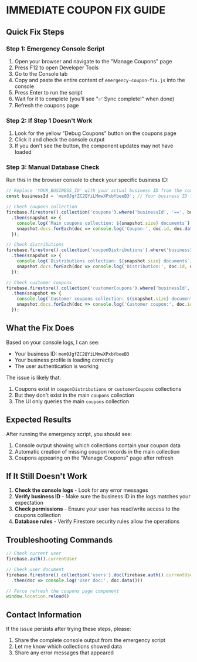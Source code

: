# IMMEDIATE COUPON FIX GUIDE

## Quick Fix Steps

### Step 1: Emergency Console Script
1. Open your browser and navigate to the "Manage Coupons" page
2. Press F12 to open Developer Tools
3. Go to the Console tab
4. Copy and paste the entire content of `emergency-coupon-fix.js` into the console
5. Press Enter to run the script
6. Wait for it to complete (you'll see "✅ Sync complete!" when done)
7. Refresh the coupons page

### Step 2: If Step 1 Doesn't Work
1. Look for the yellow "Debug Coupons" button on the coupons page
2. Click it and check the console output
3. If you don't see the button, the component updates may not have loaded

### Step 3: Manual Database Check
Run this in the browser console to check your specific business ID:

```javascript
// Replace 'YOUR_BUSINESS_ID' with your actual business ID from the console logs
const businessId = 'mem0JgfZC2QYiLMmwXPxbYbeeB3'; // Your business ID from the logs

// Check coupons collection
firebase.firestore().collection('coupons').where('businessId', '==', businessId).get()
  .then(snapshot => {
    console.log(`Main coupons collection: ${snapshot.size} documents`);
    snapshot.docs.forEach(doc => console.log('Coupon:', doc.id, doc.data()));
  });

// Check distributions
firebase.firestore().collection('couponDistributions').where('businessId', '==', businessId).get()
  .then(snapshot => {
    console.log(`Distributions collection: ${snapshot.size} documents`);
    snapshot.docs.forEach(doc => console.log('Distribution:', doc.id, doc.data()));
  });

// Check customer coupons
firebase.firestore().collection('customerCoupons').where('businessId', '==', businessId).get()
  .then(snapshot => {
    console.log(`Customer coupons collection: ${snapshot.size} documents`);
    snapshot.docs.forEach(doc => console.log('Customer coupon:', doc.id, doc.data()));
  });
```

## What the Fix Does

Based on your console logs, I can see:
- Your business ID: `mem0JgfZC2QYiLMmwXPxbYbeeB3`
- Your business profile is loading correctly
- The user authentication is working

The issue is likely that:
1. Coupons exist in `couponDistributions` or `customerCoupons` collections
2. But they don't exist in the main `coupons` collection
3. The UI only queries the main `coupons` collection

## Expected Results

After running the emergency script, you should see:
1. Console output showing which collections contain your coupon data
2. Automatic creation of missing coupon records in the main collection
3. Coupons appearing on the "Manage Coupons" page after refresh

## If It Still Doesn't Work

1. **Check the console logs** - Look for any error messages
2. **Verify business ID** - Make sure the business ID in the logs matches your expectation
3. **Check permissions** - Ensure your user has read/write access to the coupons collection
4. **Database rules** - Verify Firestore security rules allow the operations

## Troubleshooting Commands

```javascript
// Check current user
firebase.auth().currentUser

// Check user document
firebase.firestore().collection('users').doc(firebase.auth().currentUser.uid).get()
  .then(doc => console.log('User doc:', doc.data()))

// Force refresh the coupons page component
window.location.reload()
```

## Contact Information

If the issue persists after trying these steps, please:
1. Share the complete console output from the emergency script
2. Let me know which collections showed data
3. Share any error messages that appeared
